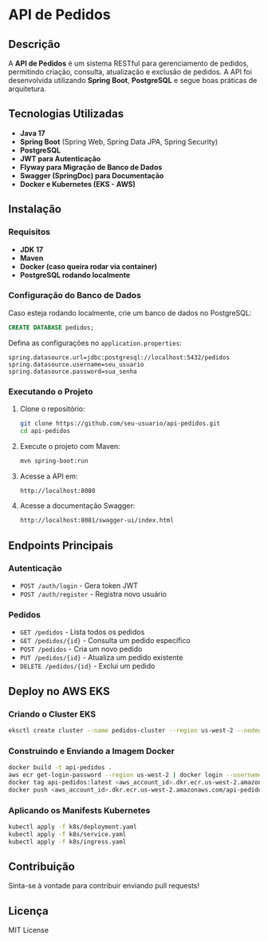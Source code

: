 # API de Pedidos

## Descrição
A **API de Pedidos** é um sistema RESTful para gerenciamento de pedidos, permitindo criação, consulta, atualização e exclusão de pedidos. A API foi desenvolvida utilizando **Spring Boot**, **PostgreSQL** e segue boas práticas de arquitetura.

## Tecnologias Utilizadas
- **Java 17**
- **Spring Boot** (Spring Web, Spring Data JPA, Spring Security)
- **PostgreSQL**
- **JWT para Autenticação**
- **Flyway para Migração de Banco de Dados**
- **Swagger (SpringDoc) para Documentação**
- **Docker e Kubernetes (EKS - AWS)**

## Instalação

### Requisitos
- **JDK 17**
- **Maven**
- **Docker (caso queira rodar via container)**
- **PostgreSQL rodando localmente**

### Configuração do Banco de Dados
Caso esteja rodando localmente, crie um banco de dados no PostgreSQL:

```sql
CREATE DATABASE pedidos;
```

Defina as configurações no `application.properties`:
```properties
spring.datasource.url=jdbc:postgresql://localhost:5432/pedidos
spring.datasource.username=seu_usuario
spring.datasource.password=sua_senha
```

### Executando o Projeto

1. Clone o repositório:
   ```sh
   git clone https://github.com/seu-usuario/api-pedidos.git
   cd api-pedidos
   ```
2. Execute o projeto com Maven:
   ```sh
   mvn spring-boot:run
   ```
3. Acesse a API em:
   ```sh
   http://localhost:8080
   ```
4. Acesse a documentação Swagger:
   ```sh
   http://localhost:8081/swagger-ui/index.html
   ```

## Endpoints Principais

### Autenticação
- `POST /auth/login` - Gera token JWT
- `POST /auth/register` - Registra novo usuário

### Pedidos
- `GET /pedidos` - Lista todos os pedidos
- `GET /pedidos/{id}` - Consulta um pedido específico
- `POST /pedidos` - Cria um novo pedido
- `PUT /pedidos/{id}` - Atualiza um pedido existente
- `DELETE /pedidos/{id}` - Exclui um pedido

## Deploy no AWS EKS

### Criando o Cluster EKS
```sh
eksctl create cluster --name pedidos-cluster --region us-west-2 --nodegroup-name pedidos-nodes --node-type t2.medium --nodes 2
```

### Construindo e Enviando a Imagem Docker
```sh
docker build -t api-pedidos .
aws ecr get-login-password --region us-west-2 | docker login --username AWS --password-stdin <aws_account_id>.dkr.ecr.us-west-2.amazonaws.com
docker tag api-pedidos:latest <aws_account_id>.dkr.ecr.us-west-2.amazonaws.com/api-pedidos:latest
docker push <aws_account_id>.dkr.ecr.us-west-2.amazonaws.com/api-pedidos:latest
```

### Aplicando os Manifests Kubernetes
```sh
kubectl apply -f k8s/deployment.yaml
kubectl apply -f k8s/service.yaml
kubectl apply -f k8s/ingress.yaml
```

## Contribuição
Sinta-se à vontade para contribuir enviando pull requests!

## Licença
MIT License

